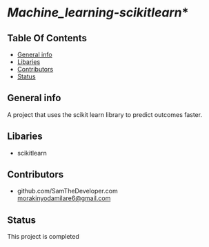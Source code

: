 # *Machine_learning-scikitlearn**

## **Table Of Contents**




* [General info](#general-info)
* [Libaries](#Libaries)
* [Contributors](#contributors)
* [Status](#status)

## General info
A project that uses the scikit learn library to predict outcomes faster.

## Libaries
* scikitlearn






## Contributors
* github.com/SamTheDeveloper.com
<br>  morakinyodamilare6@gmail.com



## Status
This project is completed





